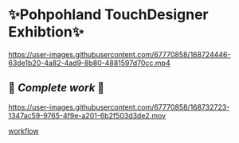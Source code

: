 # ✨Pohpohland TouchDesigner Exhibtion✨
https://user-images.githubusercontent.com/67770858/168724446-63de1b20-4a82-4ad9-8b80-4881597d70cc.mp4

## :crystal_ball: *Complete work* :crystal_ball:
https://user-images.githubusercontent.com/67770858/168732723-1347ac59-9765-4f9e-a201-6b2f503d3de2.mov

<u> workflow </u>


